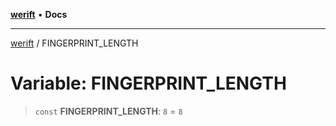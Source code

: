 [**werift**](../README.md) • **Docs**

***

[werift](../globals.md) / FINGERPRINT\_LENGTH

# Variable: FINGERPRINT\_LENGTH

> `const` **FINGERPRINT\_LENGTH**: `8` = `8`
